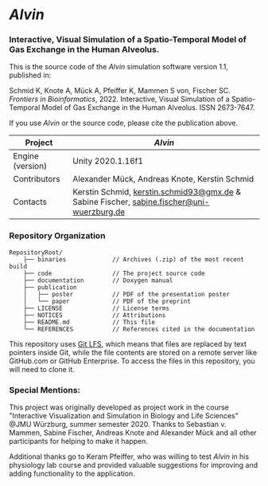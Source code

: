 # _Alvin_ 
### Interactive, Visual Simulation of a Spatio-Temporal Model of Gas Exchange in the Human Alveolus.

This is the source code of the _Alvin_ simulation software version 1.1, published in: 

Schmid K, Knote A, Mück A, Pfeiffer K, Mammen S von, Fischer SC. _Frontiers in Bioinformatics_, 2022. Interactive, Visual Simulation of a 
Spatio-Temporal Model of Gas Exchange in the Human Alveolus. ISSN 2673-7647.

If you use _Alvin_ or the source code, please cite the publication above.


| Project | _Alvin_ |
| ----- | -------- |
| Engine (version) | Unity 2020.1.16f1 |
| Contributors | Alexander Mück, Andreas Knote, Kerstin Schmid |
| Contacts | Kerstin Schmid, kerstin.schmid93@gmx.de & Sabine Fischer, sabine.fischer@uni-wuerzburg.de |

### Repository Organization

```
RepositoryRoot/
    ├── binaries             // Archives (.zip) of the most recent build
    ├── code 		         // The project source code
    ├── documentation        // Doxygen manual 
    ├── publication
    │   ├── poster           // PDF of the presentation poster
    │   └── paper            // PDF of the preprint 
    ├── LICENSE              // License terms
    ├── NOTICES              // Attributions  
    ├── README.md            // This file
    └── REFERENCES           // References cited in the documentation 
```
This repository uses [Git LFS](https://git-lfs.github.com/), which means that files are replaced by text pointers inside Git, 
while the file contents are stored on a remote server like GitHub.com or GitHub Enterprise. To access the files in this repository,
you will need to clone it.

### Special Mentions:
This project was originally developed as project work in the course "Interactive Visualization and Simulation in Biology and Life Sciences" @JMU Würzburg, 
summer semester 2020. Thanks to Sebastian v. Mammen, Sabine Fischer, Andreas Knote and Alexander Mück and all other participants for helping to make it happen.

Additional thanks go to Keram Pfeiffer, who was willing to test _Alvin_ in his physiology lab course and provided valuable suggestions for improving and 
adding functionality to the application.
